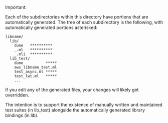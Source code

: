 Important:

Each of the subdirectories within this directory have portions that
are automatically generated. The tree of each subdirectory is the
following, with automatically generated portions asterisked:

```
libname/
  lib/
    dune   **********
    _.ml   **********
    _.mli  **********
  lib_test/
    dune          *****
    aws_libname_test.ml
    test_async.ml *****
    test_lwt.ml   *****
    ...
```

If you edit any of the generated files, your changes will likely get
overridden.

The intention is to support the existence of manually written and maintained
test suites (in lib\_test) alongside the automatically generated library
bindings (in lib).
